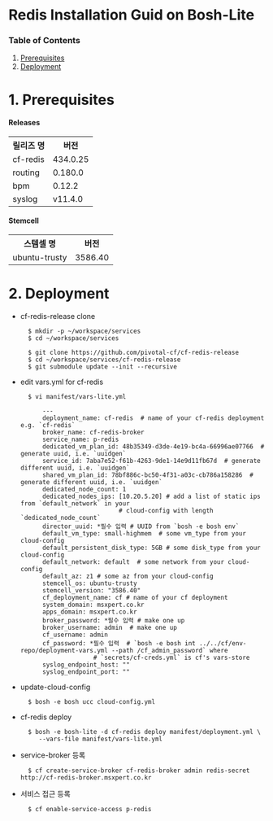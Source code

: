 # Redis Installation Guid on Bosh-Lite

### Table of Contents
1. [Prerequisites](#1)
2. [Deployment](#2)


# <div id='1'/> 1. Prerequisites
#### Releases
<table>
  <tr>
    <th>릴리즈 명</th>
    <th>버전</th>
  </tr>
  <tr>
    <td>cf-redis</td>
    <td>434.0.25</td>
  </tr>
  <tr>
    <td>routing</td>
    <td>0.180.0</td>
  </tr>
  <tr>
    <td>bpm</td>
    <td>0.12.2</td>
  </tr>
  <tr>
    <td>syslog</td>
    <td>v11.4.0</td>
  </tr>
</table>

#### Stemcell
<table>
  <tr>
    <th>스템셀 명</th>
    <th>버전</th>
  </tr>
  <tr>
    <td>ubuntu-trusty</td>
    <td>3586.40</td>
  </tr>
</table>

# <div id='2'/> 2. Deployment

- cf-redis-release clone
    
        $ mkdir -p ~/workspace/services
        $ cd ~/workspace/services
        
        $ git clone https://github.com/pivotal-cf/cf-redis-release
        $ cd ~/workspace/services/cf-redis-release
        $ git submodule update --init --recursive
        
- edit vars.yml for cf-redis 
 
        $ vi manifest/vars-lite.yml
        
            ---
            deployment_name: cf-redis  # name of your cf-redis deployment e.g. `cf-redis`
            broker_name: cf-redis-broker
            service_name: p-redis
            dedicated_vm_plan_id: 48b35349-d3de-4e19-bc4a-66996ae07766  # generate uuid, i.e. `uuidgen`
            service_id: 7aba7e52-f61b-4263-9de1-14e9d11fb67d  # generate different uuid, i.e. `uuidgen`
            shared_vm_plan_id: 78bf886c-bc50-4f31-a03c-cb786a158286  # generate different uuid, i.e. `uuidgen`
            dedicated_node_count: 1
            dedicated_nodes_ips: [10.20.5.20] # add a list of static ips from `default_network` in your
                                 # cloud-config with length `dedicated_node_count`
            director_uuid: *필수 입력 # UUID from `bosh -e bosh env`
            default_vm_type: small-highmem  # some vm_type from your cloud-config
            default_persistent_disk_type: 5GB # some disk_type from your cloud-config
            default_network: default  # some network from your cloud-config
            default_az: z1 # some az from your cloud-config
            stemcell_os: ubuntu-trusty
            stemcell_version: "3586.40"
            cf_deployment_name: cf # name of your cf deployment
            system_domain: msxpert.co.kr
            apps_domain: msxpert.co.kr
            broker_password: *필수 입력 # make one up
            broker_username: admin  # make one up
            cf_username: admin
            cf_password: *필수 입력  # `bosh -e bosh int ../../cf/env-repo/deployment-vars.yml --path /cf_admin_password` where
                          # `secrets/cf-creds.yml` is cf's vars-store
            syslog_endpoint_host: ""
            syslog_endpoint_port: ""

- update-cloud-config
        
        $ bosh -e bosh ucc cloud-config.yml
        
- cf-redis deploy
 
        $ bosh -e bosh-lite -d cf-redis deploy manifest/deployment.yml \
           --vars-file manifest/vars-lite.yml
           
- service-broker 등록           
           
        $ cf create-service-broker cf-redis-broker admin redis-secret http://cf-redis-broker.msxpert.co.kr
               
- 서비스 접근 등록
    
        $ cf enable-service-access p-redis